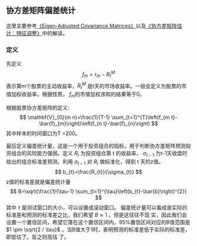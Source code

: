 ## **协方差矩阵偏差统计**
这里主要参考[《Eigen-Adjusted Covariance Matrices》](https://jefferylin1998.github.io/676c5c7d353dd6f0232a19fe12a7b011c600a8bd/Risk_model/Eigenfactor_Adjusted_Covariance_Matrices_May2011.pdf)以及[《协方差矩阵估计：特征调整》](https://zhuanlan.zhihu.com/p/82047494)中的解读。

### **定义**
先定义
$$
f_{m}=r_{m}-R_{t}^{M}
$$
表示第m个股票的主动收益率，$R_{t}^{M}$ 是t天的市场收益率。一般会定义为股票的市值加权收益率。根据性质， $f_{m}$的市值加权求和的结果等于0。

根据股票协方差矩阵的定义:
$$
\mathbf{V}_{0}(m n)=\frac{1}{T-1} \sum_{t=1}^{T}\left(f_{m t}-\bar{f}_{m}\right)\left(f_{n t}-\bar{f}_{n}\right)
$$
其中样本的时间窗口为T =200。

最后定义偏差统计量，这是一个用于投资组合的指标，用于判断协方差矩阵预测投资组合的风险能力强弱。定义 $R_{t}$ 为投资组合第 $\mathrm{t}$ 的收益率， $\sigma_{t-1}$ 为t-1天收盘时给出的组合标准差预测。利用 $\sigma_{t-1}$ 对 $R_{t}$ 做标准化，得到 $\mathrm{t}$ 天的z值。
$$
b_{t}=\frac{R_{t}}{\sigma_{t}}
$$
z值的标准差就是偏差统计量
$$
B=\sqrt{\frac{1}{\tau-1} \sum_{t=1}^{\tau}\left(b_{t}-\bar{b}\right)^{2}}
$$
其中 $\tau$ 是测试窗口的大小，可以设置成滚动窗口。
偏差统计量可以看成是实际的标准差和预测的标准差之比，我们希望 $B \approx 1$ 。但是这往往不现 实，因此我们会设置一个置信区间，希望它落在这个置信区间内，95\%置信区间对应的B值范围是 $1 \pm \sqrt{2 / \tau}$ 。当B值大于1时，表明预测的标准差低于实际的标准差，即低估了。反之则高估 了。

